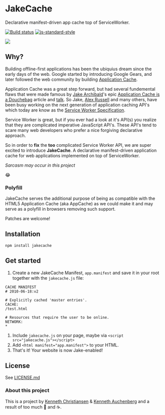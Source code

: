 # JakeCache

Declarative manifest-driven app cache top of ServiceWorker.

[![Build status](https://travis-ci.org/kenchris/jakecache.svg?branch=master)](https://travis-ci.org/kenchris/jakecache)
[![js-standard-style](https://img.shields.io/badge/code%20style-standard-brightgreen.svg?style=flat)](https://github.com/feross/standard)

![](https://raw.githubusercontent.com/kenchris/jakecache/master/.jakecache.gif)

## Why?

Building offline-first applications has been the ubiquius dream since the early days of the web. Google started by introducing Google Gears, and later followed the web community by building [Application Cache](https://www.w3.org/TR/2011/WD-html5-20110525/offline.html).

Application Cache was a great step forward, but had several fundemental flaws that were made famous by [Jake Archibald](https://twitter.com/jaffathecake)'s epic [Application Cache is a Douchebag](http://alistapart.com/article/application-cache-is-a-douchebag) article and [talk](https://www.youtube.com/watch?v=cR-TP6jOSQM). So Jake, [Alex Russell](https://twitter.com/slightlylate) and many others, have been busy working on the next generation of application caching API's which today are know as the [Service Worker Specification](https://github.com/slightlyoff/ServiceWorker).

Service Worker is great, but if you ever had a look at it's API(s) you realize that they are complicated imperative JavaScript API's. These API's tend to scare many web developers who prefer a nice forgiving declarative approach.

So in order to **fix** the **too** complicated Service Worker API, we are super excited to introduce **JakeCache**. A declarative manifest-driven application cache for web applications implemented on top of ServiceWorker.

*Sarcasm may occur in this project*

😂

### Polyfill

JakeCache serves the additional purpose of being as compatible with the HTML5 Application Cache (aka AppCache) as we could make it and may serve as a polyfill in browsers removing such support.

Patches are welcome!

## Installation

```
npm install jakecache
```

## Get started

1. Create a new JakeCache Manifest, `app.manifest` and save it in your root together with the `jakecache.js` file:
```
CACHE MANIFEST
# 2010-06-18:v2

# Explicitly cached 'master entries'.
CACHE:
/test.html

# Resources that require the user to be online.
NETWORK:
*
```

1. Include ``jakecache.js`` on your page, maybe via ```<script src="jakecache.js"></script>```
2. Add ```<html manifest="app.manifest">``` to your HTML.
3. That's it! Your website is now Jake-enabled!

## License

See [LICENSE.md](https://github.com/kenchris/jakecache/blob/master/LICENSE.md)

### About this project
This is a project by [Kenneth Christiansen](https://twitter.com/kennethrohde) & [Kenneth Auchenberg](https://twitter.com/auchenberg) and a result of too much 🍺 and ☕.
